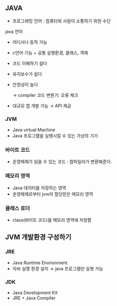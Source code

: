 ## JAVA

- 프로그래밍 언어 : 컴퓨터와 사람이 소통하기 위한 수단

java 언어

- 어디서나 동작 가능
- c언어 기능 + 공통 실행환경, 클래스, 객체
- 코드 이해하기 쉽다
- 유지보수가 쉽다
- 안정성이 높다
    
    → compiler 코드 변환기: 오류 체크
    
- 대규모 앱 개발 가능 → API 제공






### JVM

- Java virtual Machine
- Java 프로그램을 실행시킬 수 있는 가상의 기기

### 바이트 코드

- 운영체제가 읽을 수 있는 코드 : 컴파일러가 변환해준다.

### 메모리 영역

- Java 데이터를 저장하는 영역
- 운영체제로부터 jvm이 할당받은 메모리 영역

### 클래스 로더

- class(바이트 코드)를 메모리 영역에 저장함

## JVM 개발환경 구성하기

### JRE

- Java Runtime Environment
- 자바 실행 환경 설치 → java 프로그램만 실행 가능

### JDK

- Java Development Kit
- JRE + Java Compiler
